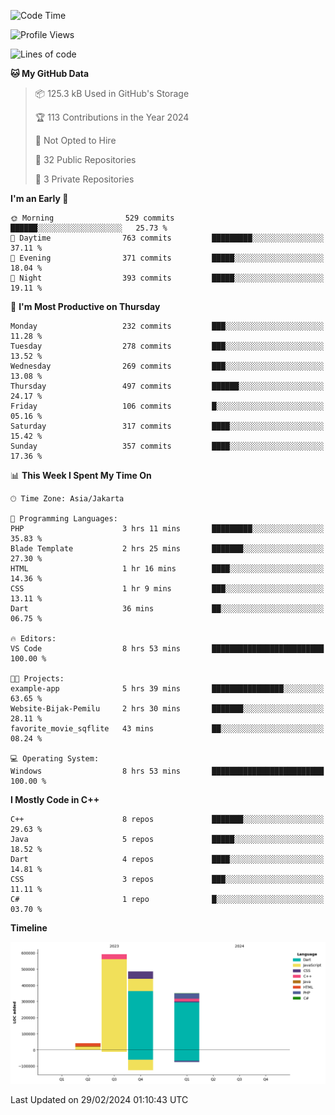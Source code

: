 <!--START_SECTION:waka-->
![Code Time](http://img.shields.io/badge/Code%20Time-57%20hrs%2026%20mins-blue)

![Profile Views](http://img.shields.io/badge/Profile%20Views-12-blue)

![Lines of code](https://img.shields.io/badge/From%20Hello%20World%20I%27ve%20Written-1.5%20million%20lines%20of%20code-blue)

**🐱 My GitHub Data** 

> 📦 125.3 kB Used in GitHub's Storage 
 > 
> 🏆 113 Contributions in the Year 2024
 > 
> 🚫 Not Opted to Hire
 > 
> 📜 32 Public Repositories 
 > 
> 🔑 3 Private Repositories 
 > 
**I'm an Early 🐤** 

```text
🌞 Morning                529 commits         ██████░░░░░░░░░░░░░░░░░░░   25.73 % 
🌆 Daytime                763 commits         █████████░░░░░░░░░░░░░░░░   37.11 % 
🌃 Evening                371 commits         █████░░░░░░░░░░░░░░░░░░░░   18.04 % 
🌙 Night                  393 commits         █████░░░░░░░░░░░░░░░░░░░░   19.11 % 
```
📅 **I'm Most Productive on Thursday** 

```text
Monday                   232 commits         ███░░░░░░░░░░░░░░░░░░░░░░   11.28 % 
Tuesday                  278 commits         ███░░░░░░░░░░░░░░░░░░░░░░   13.52 % 
Wednesday                269 commits         ███░░░░░░░░░░░░░░░░░░░░░░   13.08 % 
Thursday                 497 commits         ██████░░░░░░░░░░░░░░░░░░░   24.17 % 
Friday                   106 commits         █░░░░░░░░░░░░░░░░░░░░░░░░   05.16 % 
Saturday                 317 commits         ████░░░░░░░░░░░░░░░░░░░░░   15.42 % 
Sunday                   357 commits         ████░░░░░░░░░░░░░░░░░░░░░   17.36 % 
```


📊 **This Week I Spent My Time On** 

```text
🕑︎ Time Zone: Asia/Jakarta

💬 Programming Languages: 
PHP                      3 hrs 11 mins       █████████░░░░░░░░░░░░░░░░   35.83 % 
Blade Template           2 hrs 25 mins       ███████░░░░░░░░░░░░░░░░░░   27.30 % 
HTML                     1 hr 16 mins        ████░░░░░░░░░░░░░░░░░░░░░   14.36 % 
CSS                      1 hr 9 mins         ███░░░░░░░░░░░░░░░░░░░░░░   13.11 % 
Dart                     36 mins             ██░░░░░░░░░░░░░░░░░░░░░░░   06.75 % 

🔥 Editors: 
VS Code                  8 hrs 53 mins       █████████████████████████   100.00 % 

🐱‍💻 Projects: 
example-app              5 hrs 39 mins       ████████████████░░░░░░░░░   63.65 % 
Website-Bijak-Pemilu     2 hrs 30 mins       ███████░░░░░░░░░░░░░░░░░░   28.11 % 
favorite_movie_sqflite   43 mins             ██░░░░░░░░░░░░░░░░░░░░░░░   08.24 % 

💻 Operating System: 
Windows                  8 hrs 53 mins       █████████████████████████   100.00 % 
```

**I Mostly Code in C++** 

```text
C++                      8 repos             ███████░░░░░░░░░░░░░░░░░░   29.63 % 
Java                     5 repos             █████░░░░░░░░░░░░░░░░░░░░   18.52 % 
Dart                     4 repos             ████░░░░░░░░░░░░░░░░░░░░░   14.81 % 
CSS                      3 repos             ███░░░░░░░░░░░░░░░░░░░░░░   11.11 % 
C#                       1 repo              █░░░░░░░░░░░░░░░░░░░░░░░░   03.70 % 
```



**Timeline**

![Lines of Code chart](https://raw.githubusercontent.com/PradiptaAhmad/PradiptaAhmad/main/assets/bar_graph.png)


 Last Updated on 29/02/2024 01:10:43 UTC
<!--END_SECTION:waka-->
